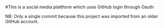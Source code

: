 #This is a social media plattform which uses GitHub login through Oauth

NB: Only a single commit because this project was imported from an older GitHub account.
